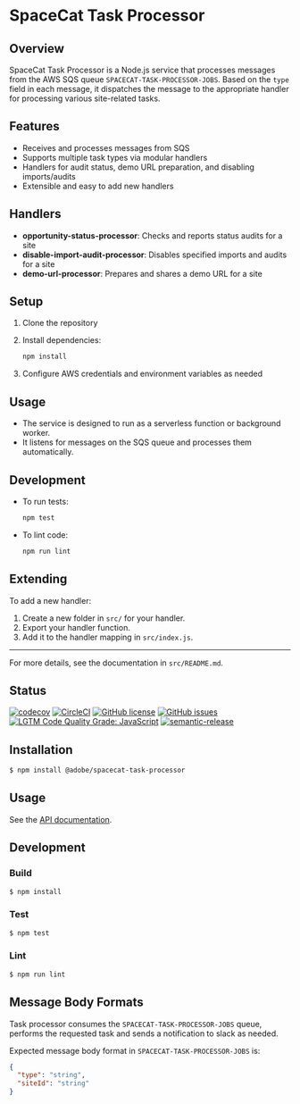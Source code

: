 # SpaceCat Task Processor

## Overview

SpaceCat Task Processor is a Node.js service that processes messages from the AWS SQS queue `SPACECAT-TASK-PROCESSOR-JOBS`. Based on the `type` field in each message, it dispatches the message to the appropriate handler for processing various site-related tasks.

## Features
- Receives and processes messages from SQS
- Supports multiple task types via modular handlers
- Handlers for audit status, demo URL preparation, and disabling imports/audits
- Extensible and easy to add new handlers

## Handlers
- **opportunity-status-processor**: Checks and reports status audits for a site
- **disable-import-audit-processor**: Disables specified imports and audits for a site
- **demo-url-processor**: Prepares and shares a demo URL for a site

## Setup
1. Clone the repository
2. Install dependencies:
   ```sh
   npm install
   ```

3. Configure AWS credentials and environment variables as needed

## Usage
- The service is designed to run as a serverless function or background worker.
- It listens for messages on the SQS queue and processes them automatically.

## Development
- To run tests:
  ```sh
  npm test
  ```
- To lint code:
  ```sh
  npm run lint
  ```

## Extending
To add a new handler:
1. Create a new folder in `src/` for your handler.
2. Export your handler function.
3. Add it to the handler mapping in `src/index.js`.

---
For more details, see the documentation in `src/README.md`.

## Status
[![codecov](https://img.shields.io/codecov/c/github/adobe-rnd/spacecat-task-processor.svg)](https://codecov.io/gh/adobe-rnd/spacecat-task-processor)
[![CircleCI](https://img.shields.io/circleci/project/github/adobe-rnd/spacecat-audit-worker.svg)](https://circleci.com/gh/adobe-rnd/spacecat-task-processor)
[![GitHub license](https://img.shields.io/github/license/adobe-rnd/spacecat-task-processor.svg)](https://github.com/adobe-rnd/spacecat-task-processor/blob/master/LICENSE.txt)
[![GitHub issues](https://img.shields.io/github/issues/adobe-rnd/spacecat-task-processor.svg)](https://github.com/adobe-rnd/spacecat-task-processor/issues)
[![LGTM Code Quality Grade: JavaScript](https://img.shields.io/lgtm/grade/javascript/g/adobe-rnd/spacecat-task-processor.svg?logo=lgtm&logoWidth=18)](https://lgtm.com/projects/g/adobe-rnd/spacecat-task-processor)
[![semantic-release](https://img.shields.io/badge/%20%20%F0%9F%93%A6%F0%9F%9A%80-semantic--release-e10079.svg)](https://github.com/semantic-release/semantic-release)

## Installation

```bash
$ npm install @adobe/spacecat-task-processor
```

## Usage

See the [API documentation](docs/API.md).

## Development

### Build

```bash
$ npm install
```

### Test

```bash
$ npm test
```

### Lint

```bash
$ npm run lint
```

## Message Body Formats

Task processor consumes the `SPACECAT-TASK-PROCESSOR-JOBS` queue, performs the requested task and sends a notification to slack as needed.

Expected message body format in `SPACECAT-TASK-PROCESSOR-JOBS` is:

```json
{
  "type": "string",
  "siteId": "string"
}
```
